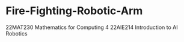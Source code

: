 # Fire-Fighting-Robotic-Arm
22MAT230 Mathematics for Computing 4 22AIE214 Introduction to AI Robotics
